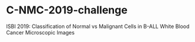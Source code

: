 # C-NMC-2019-challenge
 ISBI 2019: Classification of Normal vs Malignant Cells in B-ALL White Blood Cancer Microscopic Images
